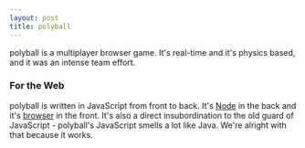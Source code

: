 ```yaml
---
layout: post
title: polyball
---
```


polyball is a multiplayer browser game.  It's real-time and it's physics based, and it was an intense team effort.

### For the Web

polyball is written in JavaScript from front to back.  It's [Node](https://nodejs.org/en/) in the back and it's [browser](https://www.w3.org/standards/webdesign/) in the front.  It's also a direct insubordination to the old guard of JavaScript - polyball's JavaScript smells a lot like Java.  We're alright with that because it works.
